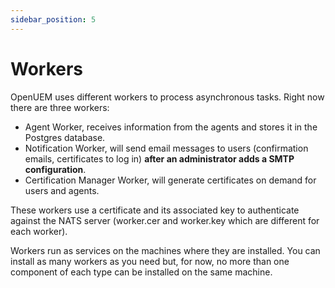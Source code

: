 ```yaml
---
sidebar_position: 5
---
```


# Workers

OpenUEM uses different workers to process asynchronous tasks. Right now there are three workers:

- Agent Worker, receives information from the agents and stores it in the Postgres database.
- Notification Worker, will send email messages to users (confirmation emails, certificates to log in) **after an administrator adds a SMTP configuration**.
- Certification Manager Worker, will generate certificates on demand for users and agents.

These workers use a certificate and its associated key to authenticate against the NATS server (worker.cer and worker.key which are different for each worker).

Workers run as services on the machines where they are installed. You can install as many workers as you need but, for now, no more than one component of each type can be installed on the same machine.
